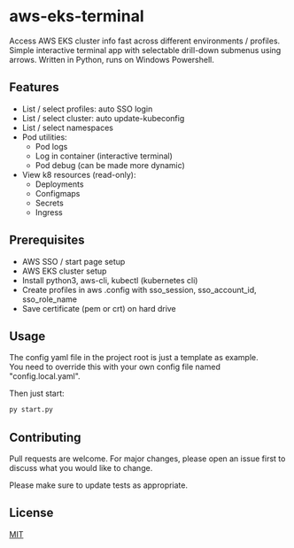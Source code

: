 # aws-eks-terminal

Access AWS EKS cluster info fast across different environments / profiles.
Simple interactive terminal app with selectable drill-down submenus using arrows. 
Written in Python, runs on Windows Powershell. 

## Features

- List / select profiles: auto SSO login
- List / select cluster: auto update-kubeconfig
- List / select namespaces 
- Pod utilities:
  - Pod logs
  - Log in container (interactive terminal)
  - Pod debug (can be made more dynamic)
- View k8 resources (read-only): 
  - Deployments
  - Configmaps
  - Secrets
  - Ingress

## Prerequisites

- AWS SSO / start page setup 
- AWS EKS cluster setup 
- Install python3, aws-cli, kubectl (kubernetes cli)
- Create profiles in aws .config with sso_session, sso_account_id, sso_role_name
- Save certificate (pem or crt) on hard drive

## Usage

The config yaml file in the project root is just a template as example.  
You need to override this with your own config file named "config.local.yaml". 

Then just start: 
```bash
py start.py
```

## Contributing

Pull requests are welcome. For major changes, please open an issue first
to discuss what you would like to change.

Please make sure to update tests as appropriate.

## License

[MIT](https://choosealicense.com/licenses/mit/)